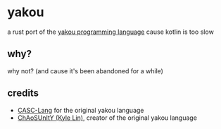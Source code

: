 # yakou

a rust port of the [yakou programming language](https://github.com/CASC-Lang/Yakou/tree/revamp-v2) cause kotlin is too slow

## why?

why not? (and cause it's been abandoned for a while)

## credits

- [CASC-Lang](https://github.com/CASC-Lang) for the original yakou language
- [ChAoSUnItY (Kyle Lin)](https://github.com/ChAoSUnItY), creator of the original yakou language
